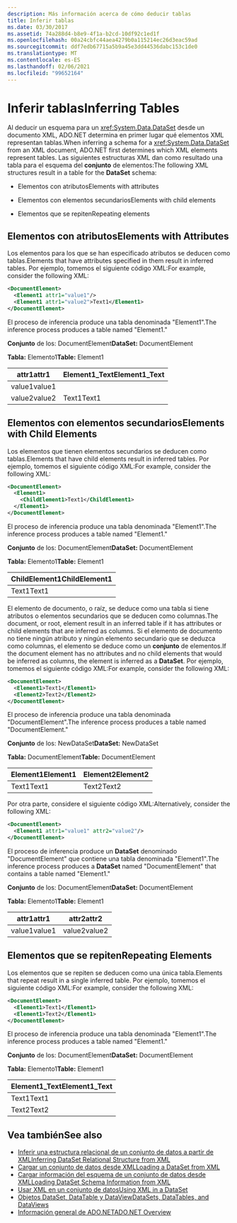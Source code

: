 ```yaml
---
description: Más información acerca de cómo deducir tablas
title: Inferir tablas
ms.date: 03/30/2017
ms.assetid: 74a288d4-b8e9-4f1a-b2cd-10df92c1ed1f
ms.openlocfilehash: 00a24cbfc44aea4279b0a115214ec26d3eac59ad
ms.sourcegitcommit: ddf7edb67715a5b9a45e3dd44536dabc153c1de0
ms.translationtype: MT
ms.contentlocale: es-ES
ms.lasthandoff: 02/06/2021
ms.locfileid: "99652164"
---
```

# <a name="inferring-tables"></a><span data-ttu-id="b1a40-103">Inferir tablas</span><span class="sxs-lookup"><span data-stu-id="b1a40-103">Inferring Tables</span></span>

<span data-ttu-id="b1a40-104">Al deducir un esquema para un <xref:System.Data.DataSet> desde un documento XML, ADO.NET determina en primer lugar qué elementos XML representan tablas.</span><span class="sxs-lookup"><span data-stu-id="b1a40-104">When inferring a schema for a <xref:System.Data.DataSet> from an XML document, ADO.NET first determines which XML elements represent tables.</span></span> <span data-ttu-id="b1a40-105">Las siguientes estructuras XML dan como resultado una tabla para el esquema del **conjunto** de elementos:</span><span class="sxs-lookup"><span data-stu-id="b1a40-105">The following XML structures result in a table for the **DataSet** schema:</span></span>  
  
- <span data-ttu-id="b1a40-106">Elementos con atributos</span><span class="sxs-lookup"><span data-stu-id="b1a40-106">Elements with attributes</span></span>  
  
- <span data-ttu-id="b1a40-107">Elementos con elementos secundarios</span><span class="sxs-lookup"><span data-stu-id="b1a40-107">Elements with child elements</span></span>  
  
- <span data-ttu-id="b1a40-108">Elementos que se repiten</span><span class="sxs-lookup"><span data-stu-id="b1a40-108">Repeating elements</span></span>  
  
## <a name="elements-with-attributes"></a><span data-ttu-id="b1a40-109">Elementos con atributos</span><span class="sxs-lookup"><span data-stu-id="b1a40-109">Elements with Attributes</span></span>  

 <span data-ttu-id="b1a40-110">Los elementos para los que se han especificado atributos se deducen como tablas.</span><span class="sxs-lookup"><span data-stu-id="b1a40-110">Elements that have attributes specified in them result in inferred tables.</span></span> <span data-ttu-id="b1a40-111">Por ejemplo, tomemos el siguiente código XML:</span><span class="sxs-lookup"><span data-stu-id="b1a40-111">For example, consider the following XML:</span></span>  
  
```xml  
<DocumentElement>  
  <Element1 attr1="value1"/>  
  <Element1 attr1="value2">Text1</Element1>  
</DocumentElement>  
```  
  
 <span data-ttu-id="b1a40-112">El proceso de inferencia produce una tabla denominada "Element1".</span><span class="sxs-lookup"><span data-stu-id="b1a40-112">The inference process produces a table named "Element1."</span></span>  
  
 <span data-ttu-id="b1a40-113">**Conjunto** de los: DocumentElement</span><span class="sxs-lookup"><span data-stu-id="b1a40-113">**DataSet:** DocumentElement</span></span>  
  
 <span data-ttu-id="b1a40-114">**Tabla:** Elemento1</span><span class="sxs-lookup"><span data-stu-id="b1a40-114">**Table:** Element1</span></span>  
  
|<span data-ttu-id="b1a40-115">attr1</span><span class="sxs-lookup"><span data-stu-id="b1a40-115">attr1</span></span>|<span data-ttu-id="b1a40-116">Element1_Text</span><span class="sxs-lookup"><span data-stu-id="b1a40-116">Element1_Text</span></span>|  
|-----------|--------------------|  
|<span data-ttu-id="b1a40-117">value1</span><span class="sxs-lookup"><span data-stu-id="b1a40-117">value1</span></span>||  
|<span data-ttu-id="b1a40-118">value2</span><span class="sxs-lookup"><span data-stu-id="b1a40-118">value2</span></span>|<span data-ttu-id="b1a40-119">Text1</span><span class="sxs-lookup"><span data-stu-id="b1a40-119">Text1</span></span>|  
  
## <a name="elements-with-child-elements"></a><span data-ttu-id="b1a40-120">Elementos con elementos secundarios</span><span class="sxs-lookup"><span data-stu-id="b1a40-120">Elements with Child Elements</span></span>  

 <span data-ttu-id="b1a40-121">Los elementos que tienen elementos secundarios se deducen como tablas.</span><span class="sxs-lookup"><span data-stu-id="b1a40-121">Elements that have child elements result in inferred tables.</span></span> <span data-ttu-id="b1a40-122">Por ejemplo, tomemos el siguiente código XML:</span><span class="sxs-lookup"><span data-stu-id="b1a40-122">For example, consider the following XML:</span></span>  
  
```xml  
<DocumentElement>  
  <Element1>  
    <ChildElement1>Text1</ChildElement1>  
  </Element1>  
</DocumentElement>  
```  
  
 <span data-ttu-id="b1a40-123">El proceso de inferencia produce una tabla denominada "Element1".</span><span class="sxs-lookup"><span data-stu-id="b1a40-123">The inference process produces a table named "Element1."</span></span>  
  
 <span data-ttu-id="b1a40-124">**Conjunto** de los: DocumentElement</span><span class="sxs-lookup"><span data-stu-id="b1a40-124">**DataSet:** DocumentElement</span></span>  
  
 <span data-ttu-id="b1a40-125">**Tabla:** Elemento1</span><span class="sxs-lookup"><span data-stu-id="b1a40-125">**Table:** Element1</span></span>  
  
|<span data-ttu-id="b1a40-126">ChildElement1</span><span class="sxs-lookup"><span data-stu-id="b1a40-126">ChildElement1</span></span>|  
|-------------------|  
|<span data-ttu-id="b1a40-127">Text1</span><span class="sxs-lookup"><span data-stu-id="b1a40-127">Text1</span></span>|  
  
 <span data-ttu-id="b1a40-128">El elemento de documento, o raíz, se deduce como una tabla si tiene atributos o elementos secundarios que se deducen como columnas.</span><span class="sxs-lookup"><span data-stu-id="b1a40-128">The document, or root, element result in an inferred table if it has attributes or child elements that are inferred as columns.</span></span> <span data-ttu-id="b1a40-129">Si el elemento de documento no tiene ningún atributo y ningún elemento secundario que se deduzca como columnas, el elemento se deduce como un **conjunto** de elementos.</span><span class="sxs-lookup"><span data-stu-id="b1a40-129">If the document element has no attributes and no child elements that would be inferred as columns, the element is inferred as a **DataSet**.</span></span> <span data-ttu-id="b1a40-130">Por ejemplo, tomemos el siguiente código XML:</span><span class="sxs-lookup"><span data-stu-id="b1a40-130">For example, consider the following XML:</span></span>  
  
```xml  
<DocumentElement>  
  <Element1>Text1</Element1>  
  <Element2>Text2</Element2>  
</DocumentElement>  
```  
  
 <span data-ttu-id="b1a40-131">El proceso de inferencia produce una tabla denominada "DocumentElement".</span><span class="sxs-lookup"><span data-stu-id="b1a40-131">The inference process produces a table named "DocumentElement."</span></span>  
  
 <span data-ttu-id="b1a40-132">**Conjunto** de los: NewDataSet</span><span class="sxs-lookup"><span data-stu-id="b1a40-132">**DataSet:** NewDataSet</span></span>  
  
 <span data-ttu-id="b1a40-133">**Tabla:** DocumentElement</span><span class="sxs-lookup"><span data-stu-id="b1a40-133">**Table:** DocumentElement</span></span>  
  
|<span data-ttu-id="b1a40-134">Element1</span><span class="sxs-lookup"><span data-stu-id="b1a40-134">Element1</span></span>|<span data-ttu-id="b1a40-135">Element2</span><span class="sxs-lookup"><span data-stu-id="b1a40-135">Element2</span></span>|  
|--------------|--------------|  
|<span data-ttu-id="b1a40-136">Text1</span><span class="sxs-lookup"><span data-stu-id="b1a40-136">Text1</span></span>|<span data-ttu-id="b1a40-137">Text2</span><span class="sxs-lookup"><span data-stu-id="b1a40-137">Text2</span></span>|  
  
 <span data-ttu-id="b1a40-138">Por otra parte, considere el siguiente código XML:</span><span class="sxs-lookup"><span data-stu-id="b1a40-138">Alternatively, consider the following XML:</span></span>  
  
```xml  
<DocumentElement>  
  <Element1 attr1="value1" attr2="value2"/>  
</DocumentElement>  
```  
  
 <span data-ttu-id="b1a40-139">El proceso de inferencia produce un **DataSet** denominado "DocumentElement" que contiene una tabla denominada "Element1".</span><span class="sxs-lookup"><span data-stu-id="b1a40-139">The inference process produces a **DataSet** named "DocumentElement" that contains a table named "Element1."</span></span>  
  
 <span data-ttu-id="b1a40-140">**Conjunto** de los: DocumentElement</span><span class="sxs-lookup"><span data-stu-id="b1a40-140">**DataSet:** DocumentElement</span></span>  
  
 <span data-ttu-id="b1a40-141">**Tabla:** Elemento1</span><span class="sxs-lookup"><span data-stu-id="b1a40-141">**Table:** Element1</span></span>  
  
|<span data-ttu-id="b1a40-142">attr1</span><span class="sxs-lookup"><span data-stu-id="b1a40-142">attr1</span></span>|<span data-ttu-id="b1a40-143">attr2</span><span class="sxs-lookup"><span data-stu-id="b1a40-143">attr2</span></span>|  
|-----------|-----------|  
|<span data-ttu-id="b1a40-144">value1</span><span class="sxs-lookup"><span data-stu-id="b1a40-144">value1</span></span>|<span data-ttu-id="b1a40-145">value2</span><span class="sxs-lookup"><span data-stu-id="b1a40-145">value2</span></span>|  
  
## <a name="repeating-elements"></a><span data-ttu-id="b1a40-146">Elementos que se repiten</span><span class="sxs-lookup"><span data-stu-id="b1a40-146">Repeating Elements</span></span>  

 <span data-ttu-id="b1a40-147">Los elementos que se repiten se deducen como una única tabla.</span><span class="sxs-lookup"><span data-stu-id="b1a40-147">Elements that repeat result in a single inferred table.</span></span> <span data-ttu-id="b1a40-148">Por ejemplo, tomemos el siguiente código XML:</span><span class="sxs-lookup"><span data-stu-id="b1a40-148">For example, consider the following XML:</span></span>  
  
```xml  
<DocumentElement>  
  <Element1>Text1</Element1>  
  <Element1>Text2</Element1>  
</DocumentElement>  
```  
  
 <span data-ttu-id="b1a40-149">El proceso de inferencia produce una tabla denominada "Element1".</span><span class="sxs-lookup"><span data-stu-id="b1a40-149">The inference process produces a table named "Element1."</span></span>  
  
 <span data-ttu-id="b1a40-150">**Conjunto** de los: DocumentElement</span><span class="sxs-lookup"><span data-stu-id="b1a40-150">**DataSet:** DocumentElement</span></span>  
  
 <span data-ttu-id="b1a40-151">**Tabla:** Elemento1</span><span class="sxs-lookup"><span data-stu-id="b1a40-151">**Table:** Element1</span></span>  
  
|<span data-ttu-id="b1a40-152">Element1_Text</span><span class="sxs-lookup"><span data-stu-id="b1a40-152">Element1_Text</span></span>|  
|--------------------|  
|<span data-ttu-id="b1a40-153">Text1</span><span class="sxs-lookup"><span data-stu-id="b1a40-153">Text1</span></span>|  
|<span data-ttu-id="b1a40-154">Text2</span><span class="sxs-lookup"><span data-stu-id="b1a40-154">Text2</span></span>|  
  
## <a name="see-also"></a><span data-ttu-id="b1a40-155">Vea también</span><span class="sxs-lookup"><span data-stu-id="b1a40-155">See also</span></span>

- [<span data-ttu-id="b1a40-156">Inferir una estructura relacional de un conjunto de datos a partir de XML</span><span class="sxs-lookup"><span data-stu-id="b1a40-156">Inferring DataSet Relational Structure from XML</span></span>](inferring-dataset-relational-structure-from-xml.md)
- [<span data-ttu-id="b1a40-157">Cargar un conjunto de datos desde XML</span><span class="sxs-lookup"><span data-stu-id="b1a40-157">Loading a DataSet from XML</span></span>](loading-a-dataset-from-xml.md)
- [<span data-ttu-id="b1a40-158">Cargar información del esquema de un conjunto de datos desde XML</span><span class="sxs-lookup"><span data-stu-id="b1a40-158">Loading DataSet Schema Information from XML</span></span>](loading-dataset-schema-information-from-xml.md)
- [<span data-ttu-id="b1a40-159">Usar XML en un conjunto de datos</span><span class="sxs-lookup"><span data-stu-id="b1a40-159">Using XML in a DataSet</span></span>](using-xml-in-a-dataset.md)
- [<span data-ttu-id="b1a40-160">Objetos DataSet, DataTable y DataView</span><span class="sxs-lookup"><span data-stu-id="b1a40-160">DataSets, DataTables, and DataViews</span></span>](index.md)
- [<span data-ttu-id="b1a40-161">Información general de ADO.NET</span><span class="sxs-lookup"><span data-stu-id="b1a40-161">ADO.NET Overview</span></span>](../ado-net-overview.md)
